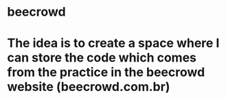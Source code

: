 # beecrowd

# The idea is to create a space where I can store the code which comes from the practice in the beecrowd website (beecrowd.com.br)
